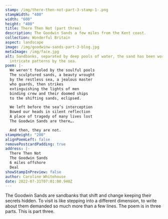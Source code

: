 ```yaml
---
stamp: /img/there-then-not-part-3-stamp-1-.png
stampWidth: "400"
width: "600"
height: "400"
title: There Then Not (part three)
description: The Goodwin Sands a few miles from the Kent coast.
collection: Wonderful Britain
aspect: landscape
image: /img/goodwinw-sands-part-3-blog.jpg
metaImage: /img/face.jpg
alt: Sandbanks, separated by deep pools of water, the sand has been worked into
  intricate patterns by the sea.
poem: |-
  We weren't fooled by the soulful pools
  The sculptured sands, a beauty wrought 
  by the restless sea, a jealous master 
  who guards, then strikes 
  extinguishing the lights of men
  binding crew and their doomed ships
  to the shifting sands, eclipsed.

  We left before the sea’s interception
  Bowed our heads in silent reflection
  A place of tragedy of many lives lost
  The Goodwin Sands are there….

  And then, they are not.
stampHeight: "200"
alignPoemLeft: false
removePostcardPadding: true
address: |-
  There Then Not
  The Goodwin Sands
  6 miles offshore 
  Deal
showStampInPreview: false
author: Caroline Whitehouse
date: 2022-07-31T07:01:00.940Z
---
```

The Goodwin Sands are sandbanks that shift and change keeping their secrets hidden. 
To visit is like stepping into a different dimension, to write about them demanded so much more than a few lines. 
The poem is in three parts. This is part three.